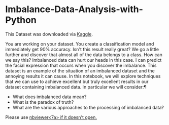 # Imbalance-Data-Analysis-with-Python
This Dataset was downloaded via <a href="https://www.kaggle.com/">Kaggle</a>.

You are working on your dataset.
You create a classification model and immediately get 90% accuracy. Isn't this result really great? We go a little further and discover that almost all of the data belongs to a class. How can we say this? Imbalanced data can hurt our heads in this case.
I can predict the facial expression that occurs when you discover the imbalance.
This dataset is an example of the situation of an imbalanced dataset and the annoying results it can cause.
In this notebook, we will explore techniques that we can use to achieve excellent but truly excellent results in our dataset containing imbalanced data. In particular we will consider:¶

- What does imbalanced data mean?
- What is the paradox of truth?
- What are the various approaches to the processing of imbalanced data?

Please use <a href="https://nbviewer.jupyter.org/">nbviewer<7a> if it doesn't open.

